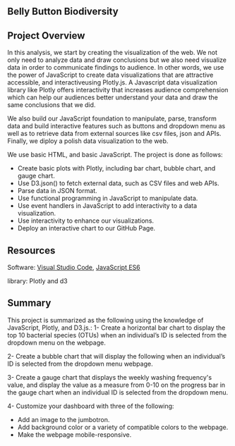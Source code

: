 ## Belly Button Biodiversity

## Project Overview
In this analysis, we start by creating the visualization of the web. We not only need to analyze data and draw conclusions but we also need visualize data in order to
communicate findings to audience.
In other words, we use the power of JavaScript to create data visualizations that are attractive accessible, and interactiveusing Plotly.js.
A Javascript data visualization library like Plotly offers interactivity that increases audience comprehension which can help our audiences better 
understand your data and draw the same conclusions that we did. 

We also build our JavaScript foundation to manipulate, parse, transform data and build interactive features such as buttons and dropdown menu as well as 
to retrieve data from external sources like csv files, json and APIs. Finally, we diploy a polish data visualization to the web.

We use basic HTML, and basic JavaScript. 
The project is done as follows: 
   - Create basic plots with Plotly, including bar chart, bubble chart, and gauge chart.
   - Use D3.json() to fetch external data, such as CSV files and web APIs.
   - Parse data in JSON format.
   - Use functional programming in JavaScript to manipulate data.
   - Use event handlers in JavaScript to add interactivity to a data visualization.
   - Use interactivity to enhance our visualizations.
   - Deploy an interactive chart to our GitHub Page.


## Resources
Software: [Visual Studio Code](https://code.visualstudio.com/), [JavaScript ES6](https://www.w3schools.com/Js/js_es6.asp)

library: Plotly and d3


## Summary
This project is summarized as the following using the knowledge of JavaScript, Plotly, and D3.js.:
1- Create a horizontal bar chart to display the top 10 bacterial species (OTUs) when an individual’s ID is selected from the dropdown menu on the webpage. 

2- Create a bubble chart that will display the following when an individual’s ID is selected from the dropdown menu webpage.

3- Create a gauge chart that displays the weekly washing frequency's value, and display the value as a measure from 0-10 on the progress bar in the gauge chart when an individual ID is selected from the dropdown menu.

4- Customize your dashboard with three of the following:
 - Add an image to the jumbotron.
 - Add background color or a variety of compatible colors to the webpage.
 - Make the webpage mobile-responsive.
